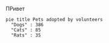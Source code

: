 ПРивет
```mermaid!
pie title Pets adopted by volunteers
  "Dogs" : 386
  "Cats" : 85
  "Rats" : 35
```